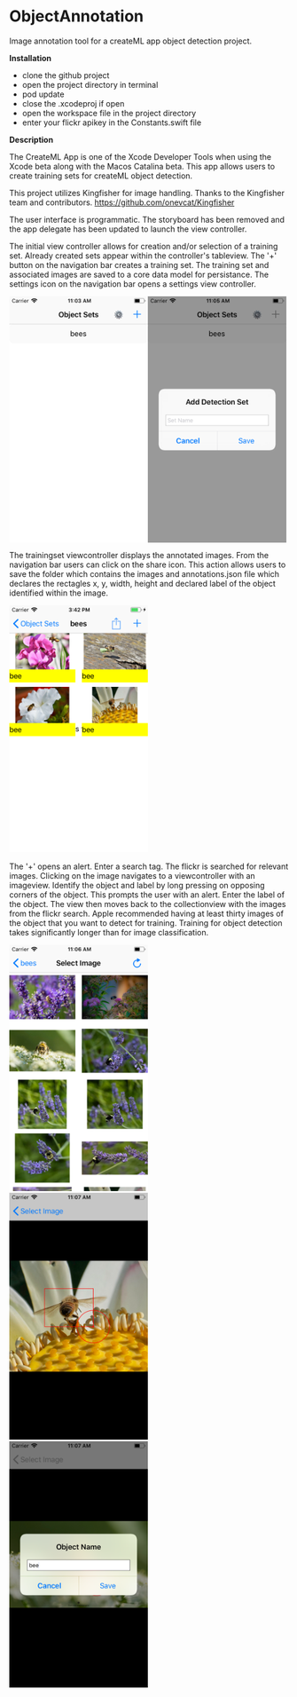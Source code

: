 # ObjectAnnotation
Image annotation tool for a createML app object detection project.

<b>Installation</b>

* clone the github project
* open the project directory in terminal
* pod update 
* close the .xcodeproj if open
* open the workspace file in the project directory
* enter your flickr apikey in the Constants.swift file

<b>Description</b>

The CreateML App is one of the Xcode Developer Tools when using the Xcode beta along with the Macos Catalina beta. This app allows users to create training sets for createML object detection. 

This project utilizes Kingfisher for image handling. Thanks to the Kingfisher team and contributors. 
https://github.com/onevcat/Kingfisher

The user interface is programmatic. The storyboard has been removed and the app delegate has been updated to launch the view controller.

The initial view controller allows for creation and/or selection of a training set. Already created sets appear within the controller's tableview. The '+' button on the navigation bar creates a training set. The training set and associated images are saved to a core data model for persistance. The settings icon on the navigation bar opens a settings view controller. 
<p>
  <kbd>
<img align="left" width="250" src="https://github.com/david-p-lang/ObjectAnnotation/blob/master/images/TrainingSetList.png">
  </kbd>
  <kbd>
<img align="center" width="250" src="https://github.com/david-p-lang/ObjectAnnotation/blob/master/images/AddSet.png">
  </kbd>
<p>

The trainingset viewcontroller displays the annotated images. From the navigation bar users can click on the share icon. This action allows users to save the folder which contains the images and annotations.json file which declares the rectagles x, y, width, height and declared label of the object identified within the image.

<kbd>
<img width="250" src="https://github.com/david-p-lang/ObjectAnnotation/blob/master/images/Share.png">
  </kbd>

The '+' opens an alert. Enter a search tag. The flickr is searched for relevant images. Clicking on the image navigates to a viewcontroller with an imageview. Identify the object and label by long pressing on opposing corners of the object. This prompts the user with an alert. Enter the label of the object. The view then moves back to the collectionview with the images from the flickr search. Apple recommended having at least thirty images of the object that you want to detect for training. Training for object detection takes significantly longer than for image classification.
<p>
  <kbd>
<img width="250" src="https://github.com/david-p-lang/ObjectAnnotation/blob/master/images/ImageSelection.png">
  </kbd>
    <kbd>
<img width="250" src="https://github.com/david-p-lang/ObjectAnnotation/blob/master/images/ObjectFrame.png">
  </kbd>
  <kbd>
<img width="250" src="https://github.com/david-p-lang/ObjectAnnotation/blob/master/images/AddLabel.png">
  </kbd>

<p>




